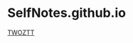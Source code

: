 # SelfNotes.github.io
[TWOZTT](https://toniantong.github.io/SelfNotes.github.io/advenitio-master/public/TWOZTT.html)